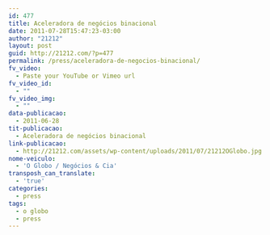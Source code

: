 ```yaml
---
id: 477
title: Aceleradora de negócios binacional
date: 2011-07-28T15:47:23-03:00
author: "21212"
layout: post
guid: http://21212.com/?p=477
permalink: /press/aceleradora-de-negocios-binacional/
fv_video:
  - Paste your YouTube or Vimeo url
fv_video_id:
  - ""
fv_video_img:
  - ""
data-publicacao:
  - 2011-06-28
tit-publicacao:
  - Aceleradora de negócios binacional
link-publicacao:
  - http://21212.com/assets/wp-content/uploads/2011/07/21212OGlobo.jpg
nome-veiculo:
  - 'O Globo / Negócios & Cia'
transposh_can_translate:
  - 'true'
categories:
  - press
tags:
  - o globo
  - press
---
```

